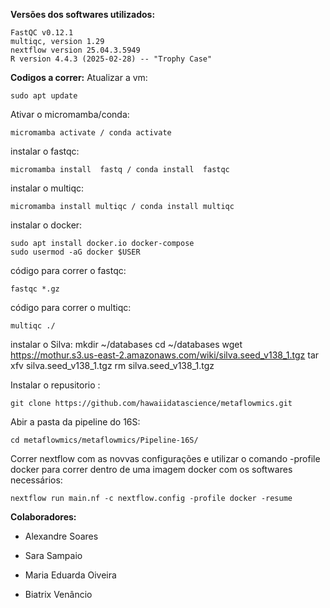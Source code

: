 **Versões dos softwares utilizados:**
    
    FastQC v0.12.1    
    multiqc, version 1.29
    nextflow version 25.04.3.5949
    R version 4.4.3 (2025-02-28) -- "Trophy Case"

**Codigos a correr:**
Atualizar a vm:

    sudo apt update
    
Ativar o micromamba/conda:

    micromamba activate / conda activate

instalar o fastqc:

    micromamba install  fastq / conda install  fastqc

instalar o multiqc:

    micromamba install multiqc / conda install multiqc

instalar o docker:

    sudo apt install docker.io docker-compose
    sudo usermod -aG docker $USER
    
código para correr o fastqc:
    
    fastqc *.gz
    
código para correr o multiqc:
    
    multiqc ./

instalar o Silva:
    mkdir ~/databases
    cd ~/databases
    wget https://mothur.s3.us-east-2.amazonaws.com/wiki/silva.seed_v138_1.tgz
    tar xfv silva.seed_v138_1.tgz
    rm silva.seed_v138_1.tgz

Instalar o repusitorio :

    git clone https://github.com/hawaiidatascience/metaflowmics.git

Abir a pasta da pipeline do 16S:

    cd metaflowmics/metaflowmics/Pipeline-16S/

Correr nextflow com as novvas configurações e utilizar o comando -profile docker para correr dentro de uma imagem docker com os softwares necessários:

    nextflow run main.nf -c nextflow.config -profile docker -resume

**Colaboradores:**
    
- Alexandre Soares
    
- Sara Sampaio
    
- Maria Eduarda Oiveira
    
- Biatrix Venâncio
